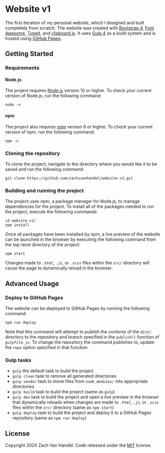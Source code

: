 # Website v1
The first iteration of my personal website, which I designed and built completely from scratch. The website was created with [Bootstrap 4](https://getbootstrap.com/), [Font Awesome](https://fontawesome.com/), [TypeIt](https://typeitjs.com/), and [clipboard.js](https://clipboardjs.com/). It uses [Gulp 4](https://gulpjs.com/) as a build system and is hosted using [GitHub Pages](https://pages.github.com/).

## Getting Started
### Requirements

#### Node.js
The project requires [Node.js](https://nodejs.org/) version 10 or higher. To check your current version of Node.js, run the following command:
```
node -v
```

#### npm
The project also requires [npm](https://www.npmjs.com/) version 6 or higher. To check your current version of npm, run the following command:
```
npm -v
```

### Cloning the repository
To clone the project, navigate to the directory where you would like it to be saved and run the following command:
```
git clone https://github.com/zachsvanhandel/website-v1.git
```

### Building and running the project
The project uses npm, a package manager for Node.js, to manage dependencies for the project. To install all of the packages needed to run the project, execute the following commands:
```
cd website-v1/
npm install
```

Once all packages have been installed by npm, a live preview of the website can be launched in the browser by executing the following command from the top-level directory of the project:
```
npm start
```

Changes made to *`.html`*, *`.js`*, or *`.scss`* files within the *`src/`* directory will cause the page to dynamically reload in the browser.

## Advanced Usage

### Deploy to GitHub Pages
The website can be deployed to GitHub Pages by running the following command:
```
npm run deploy
```

Note that this command will attempt to publish the contents of the *`dist/`* directory to the repository and branch specified in the `publish()` function of *`gulpfile.js`*. To change the repository the command publishes to, update the `repo` option specified in that function.

### Gulp tasks
* `gulp` the default task to build the project
* `gulp clean` task to remove all generated directories
* `gulp vendor` task to move files from *`node_modules/`* into appropriate directories
* `gulp build` task to build the project (same as `gulp`)
* `gulp dev` task to build the project and open a live preview in the browser that dynamically reloads when changes are made to *`.html`*, *`.js`*, or *`.scss`* files within the *`src/`* directory (same as `npm start`)
* `gulp deploy` task to build the project and deploy it to a GitHub Pages repository (same as `npm run deploy`)

## License
Copyright 2020 Zach Van Handel. Code released under the [MIT](LICENSE.md) license.
